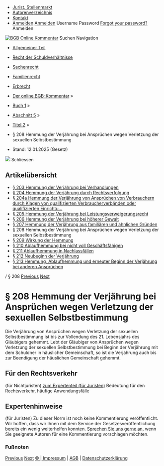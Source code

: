   * [Jurist. Stellenmarkt](https://bgb.kommentar.de/Buch-1/Abschnitt-5/Titel-2/</job-board> "Jurist. Stellenmarkt")
  * [Autorenverzeichnis](https://bgb.kommentar.de/Buch-1/Abschnitt-5/Titel-2/</Autorenverzeichnis> "Autorenverzeichnis")
  * [Kontakt](https://bgb.kommentar.de/Buch-1/Abschnitt-5/Titel-2/</Kontakt>)
  * [Anmelden](https://bgb.kommentar.de/Buch-1/Abschnitt-5/Titel-2/<#login> "show login form") [Anmelden](https://bgb.kommentar.de/Buch-1/Abschnitt-5/Titel-2/<#> "hide login form") Username Password
[Forgot your password?](https://bgb.kommentar.de/Buch-1/Abschnitt-5/Titel-2/</user/forgotpassword>) Anmelden 


[![BGB Online Kommentar](https://bgb.kommentar.de/extension/bgb/design/bgb/images/logo.png)](https://bgb.kommentar.de/Buch-1/Abschnitt-5/Titel-2/</> "BGB Online Kommentar")
Suchen
Navigation
  * [Allgemeiner Teil](https://bgb.kommentar.de/Buch-1/Abschnitt-5/Titel-2/</Buch-1>)
  * [Recht der Schuldverhältnisse](https://bgb.kommentar.de/Buch-1/Abschnitt-5/Titel-2/</Buch-2>)
  * [Sachenrecht](https://bgb.kommentar.de/Buch-1/Abschnitt-5/Titel-2/</Buch-3>)
  * [Familienrecht](https://bgb.kommentar.de/Buch-1/Abschnitt-5/Titel-2/</Buch-4>)
  * [Erbrecht](https://bgb.kommentar.de/Buch-1/Abschnitt-5/Titel-2/</Buch-5>)


  * [Der online BGB-Kommentar](https://bgb.kommentar.de/Buch-1/Abschnitt-5/Titel-2/</>) »
  * [Buch 1](https://bgb.kommentar.de/Buch-1/Abschnitt-5/Titel-2/</Buch-1>) »
  * [Abschnitt 5](https://bgb.kommentar.de/Buch-1/Abschnitt-5/Titel-2/</Buch-1/Abschnitt-5>) »
  * [Titel 2](https://bgb.kommentar.de/Buch-1/Abschnitt-5/Titel-2/</Buch-1/Abschnitt-5/Titel-2>) »
  * § 208 Hemmung der Verjährung bei Ansprüchen wegen Verletzung der sexuellen Selbstbestimmung 
  * Stand: 12.01.2025 (Gesetz) 


![](https://vg01.met.vgwort.de/na/1c9909529ead4f509072c06d9081a7d5)
Schliessen 
## Artikelübersicht
  * [ § 203 Hemmung der Verjährung bei Verhandlungen ](https://bgb.kommentar.de/Buch-1/Abschnitt-5/Titel-2/</Buch-1/Abschnitt-5/Titel-2/Hemmung-der-Verjaehrung-bei-Verhandlungen>)
  * [ § 204 Hemmung der Verjährung durch Rechtsverfolgung ](https://bgb.kommentar.de/Buch-1/Abschnitt-5/Titel-2/</Buch-1/Abschnitt-5/Titel-2/Hemmung-der-Verjaehrung-durch-Rechtsverfolgung>)
  * [ § 204a Hemmung der Verjährung von Ansprüchen von Verbrauchern durch Klagen von qualifizierten Verbraucherverbänden oder qualifizierten Einrichtu... ](https://bgb.kommentar.de/Buch-1/Abschnitt-5/Titel-2/</Buch-1/Abschnitt-5/Titel-2/Hemmung-der-Verjaehrung-von-Anspruechen-von-Verbrauchern-durch-Klagen-von-qualifizierten-Verbraucherverbaenden-oder-qualifizierten-Einrichtungen>)
  * [ § 205 Hemmung der Verjährung bei Leistungsverweigerungsrecht ](https://bgb.kommentar.de/Buch-1/Abschnitt-5/Titel-2/</Buch-1/Abschnitt-5/Titel-2/Hemmung-der-Verjaehrung-bei-Leistungsverweigerungsrecht>)
  * [ § 206 Hemmung der Verjährung bei höherer Gewalt ](https://bgb.kommentar.de/Buch-1/Abschnitt-5/Titel-2/</Buch-1/Abschnitt-5/Titel-2/Hemmung-der-Verjaehrung-bei-hoeherer-Gewalt>)
  * [ § 207 Hemmung der Verjährung aus familiären und ähnlichen Gründen ](https://bgb.kommentar.de/Buch-1/Abschnitt-5/Titel-2/</Buch-1/Abschnitt-5/Titel-2/Hemmung-der-Verjaehrung-aus-familiaeren-und-aehnlichen-Gruenden>)
  * § 208 Hemmung der Verjährung bei Ansprüchen wegen Verletzung der sexuellen Selbstbestimmung 
  * [ § 209 Wirkung der Hemmung ](https://bgb.kommentar.de/Buch-1/Abschnitt-5/Titel-2/</Buch-1/Abschnitt-5/Titel-2/Wirkung-der-Hemmung>)
  * [ § 210 Ablaufhemmung bei nicht voll Geschäftsfähigen ](https://bgb.kommentar.de/Buch-1/Abschnitt-5/Titel-2/</Buch-1/Abschnitt-5/Titel-2/Ablaufhemmung-bei-nicht-voll-Geschaeftsfaehigen>)
  * [ § 211 Ablaufhemmung in Nachlassfällen ](https://bgb.kommentar.de/Buch-1/Abschnitt-5/Titel-2/</Buch-1/Abschnitt-5/Titel-2/Ablaufhemmung-in-Nachlassfaellen>)
  * [ § 212 Neubeginn der Verjährung ](https://bgb.kommentar.de/Buch-1/Abschnitt-5/Titel-2/</Buch-1/Abschnitt-5/Titel-2/Neubeginn-der-Verjaehrung>)
  * [ § 213 Hemmung, Ablaufhemmung und erneuter Beginn der Verjährung bei anderen Ansprüchen ](https://bgb.kommentar.de/Buch-1/Abschnitt-5/Titel-2/</Buch-1/Abschnitt-5/Titel-2/Hemmung-Ablaufhemmung-und-erneuter-Beginn-der-Verjaehrung-bei-anderen-Anspruechen>)


/ § 208 
[Previous](https://bgb.kommentar.de/Buch-1/Abschnitt-5/Titel-2/</Buch-1/Abschnitt-5/Titel-2/Hemmung-der-Verjaehrung-aus-familiaeren-und-aehnlichen-Gruenden> "§ 207 Hemmung der Verjährung aus familiären und ähnlichen Gründen") [Next](https://bgb.kommentar.de/Buch-1/Abschnitt-5/Titel-2/</Buch-1/Abschnitt-5/Titel-2/Wirkung-der-Hemmung> "§ 209 Wirkung der Hemmung")
# § 208 Hemmung der Verjährung bei Ansprüchen wegen Verletzung der sexuellen Selbstbestimmung
Die Verjährung von Ansprüchen wegen Verletzung der sexuellen Selbstbestimmung ist bis zur Vollendung des 21. Lebensjahrs des Gläubigers gehemmt. Lebt der Gläubiger von Ansprüchen wegen Verletzung der sexuellen Selbstbestimmung bei Beginn der Verjährung mit dem Schuldner in häuslicher Gemeinschaft, so ist die Verjährung auch bis zur Beendigung der häuslichen Gemeinschaft gehemmt.
## Für den Rechtsverkehr 
(für Nichtjuristen)
[zum Expertenteil (für Juristen)](https://bgb.kommentar.de/Buch-1/Abschnitt-5/Titel-2/<#expertenhinweise>)
Bedeutung für den Rechtsverkehr, häufige Anwendungsfälle
## Expertenhinweise
(für Juristen)
Zu dieser Norm ist noch keine Kommentierung veröffentlicht. Wir hoffen, dass wir Ihnen mit dem Service der Gesetzesveröffentlichung bereits ein wenig weiterhelfen konnten. [Sprechen Sie uns gerne an](https://bgb.kommentar.de/Buch-1/Abschnitt-5/Titel-2/</Kontakt>), wenn Sie geeignete Autoren für eine Kommentierung vorschlagen möchten. 
### Fußnoten
[Previous](https://bgb.kommentar.de/Buch-1/Abschnitt-5/Titel-2/</Buch-1/Abschnitt-5/Titel-2/Hemmung-der-Verjaehrung-aus-familiaeren-und-aehnlichen-Gruenden> "§ 207 Hemmung der Verjährung aus familiären und ähnlichen Gründen") [Next](https://bgb.kommentar.de/Buch-1/Abschnitt-5/Titel-2/</Buch-1/Abschnitt-5/Titel-2/Wirkung-der-Hemmung> "§ 209 Wirkung der Hemmung")
[© | Impressum](https://bgb.kommentar.de/Buch-1/Abschnitt-5/Titel-2/</Kontakt>) | [AGB](https://bgb.kommentar.de/Buch-1/Abschnitt-5/Titel-2/</AGB>) | [Datenschutzerklärung](https://bgb.kommentar.de/Buch-1/Abschnitt-5/Titel-2/</Datenschutzerklaerung-fuer-Leser>)
